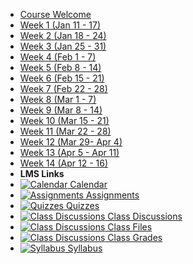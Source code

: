 - [Course Welcome](course-welcome)
- [Week 1 (Jan 11 - 17)](week-01)
- [Week 2 (Jan 18 - 24)](week-02)
- [Week 3 (Jan 25 - 31)](week-03)
- [Week 4 (Feb 1 - 7)](week-04)
- [Week 5 (Feb 8 - 14)](week-05)
- [Week 6 (Feb 15 - 21)](week-06)
- [Week 7 (Feb 22 - 28)](week-07)
- [Week 8 (Mar 1 - 7)](week-08)
- [Week 9 (Mar 8 - 14)](week-09)
- [Week 10 (Mar 15 - 21)](week-10)
- [Week 11 (Mar 22 - 28)](week-11)
- [Week 12 (Mar 29- Apr 4)](week-12)
- [Week 13 (Apr 5 - Apr 11)](week-13)
- [Week 14 (Apr 12 - 16)](week-14)
- **LMS Links**
- [![Calendar](https://icongr.am/fontawesome/calendar.svg?size=16&color=808080) Calendar](https://canvas.sfu.ca/courses/44038/calendar)
- [![Assignments](https://icongr.am/fontawesome/pencil.svg?size=16&color=808080) Assignments](https://canvas.sfu.ca/courses/44038/assignments )
- [![Quizzes](https://icongr.am/fontawesome/check-circle.svg?size=16&color=808080) Quizzes](https://canvas.sfu.ca/courses/44038/quizzes)
- [![Class Discussions](https://icongr.am/fontawesome/comments-o.svg?size=16&color=808080) Class Discussions](https://canvas.sfu.ca/courses/44038/discussion_topics)
- [![Class Discussions](https://icongr.am/fontawesome/folder.svg?size=16&color=808080) Class Files](https://canvas.sfu.ca/courses/44038/discussion_topics)
- [![Class Discussions](https://icongr.am/fontawesome/calculator.svg?size=16&color=808080) Class Grades](https://canvas.sfu.ca/courses/44038/discussion_topics)
- [![Syllabus](https://icongr.am/fontawesome/list.svg?size=16&color=808080) Syllabus](https://canvas.sfu.ca/courses/44038/assignments/syllabus)
